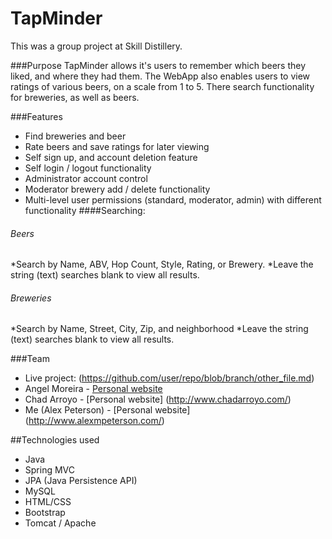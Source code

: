 # TapMinder
This was a group project at Skill Distillery.

###Purpose
TapMinder allows it's users to remember which beers they liked, and where they had them.  The WebApp also enables users to view ratings of various beers, on a scale from 1 to 5.  There search functionality for breweries, as well as beers.

###Features
* Find breweries and beer
* Rate beers and save ratings for later viewing
* Self sign up, and account deletion feature
* Self login / logout functionality
* Administrator account control
* Moderator brewery add / delete functionality
* Multi-level user permissions (standard, moderator, admin) with different functionality
####Searching:
###### Beers
*Search by Name, ABV, Hop Count, Style, Rating, or Brewery.
*Leave the string (text) searches blank to view all results.

###### Breweries
*Search by Name, Street, City, Zip, and neighborhood
*Leave the string (text) searches blank to view all results.

###Team
 * Live project: (https://github.com/user/repo/blob/branch/other_file.md)
 * Angel Moreira - [Personal website](http://www.armoreira.com/)
 * Chad Arroyo - [Personal website] (http://www.chadarroyo.com/)
 * Me (Alex Peterson) - [Personal website] (http://www.alexmpeterson.com/)

##Technologies used
  * Java
  * Spring MVC
  * JPA (Java Persistence API)
  * MySQL
  * HTML/CSS
  * Bootstrap
  * Tomcat / Apache
